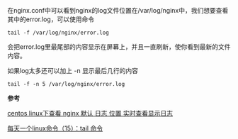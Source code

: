 
在nginx.conf中可以看到nginx的log文件位置在/var/log/nginx中，我们想要查看其中的error.log，可以使用命令
```shell
tail -f /var/log/nginx/error.log
```
会把error.log里最尾部的内容显示在屏幕上，并且一直刷新，使你看到最新的文件内容。

如果log太多还可以加上 -n 显示最后几行的内容
```shell
tail -f -n 5 /var/log/nginx/error.log
```

**参考**

[centos linux下查看 nginx 默认 日志 位置 实时查看显示日志](http://www.weiruoyu.cn/?p=2424)

[每天一个linux命令（15）：tail 命令](http://www.cnblogs.com/peida/archive/2012/11/07/2758084.html)